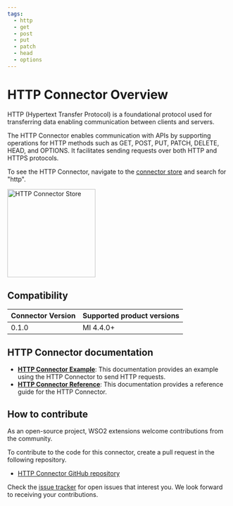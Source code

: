 ```yaml
---
tags:
  - http
  - get
  - post
  - put
  - patch
  - head
  - options
---
```


# HTTP Connector Overview

HTTP (Hypertext Transfer Protocol) is a foundational protocol used for transferring data enabling communication between clients and servers.

The HTTP Connector enables communication with APIs by supporting operations for HTTP methods such as GET, POST, PUT, PATCH, DELETE, HEAD, and OPTIONS. It facilitates sending requests over both HTTP and HTTPS protocols.

To see the HTTP Connector, navigate to the [connector store](https://store.wso2.com) and search for "http".

<img src="{{base_path}}/assets/img/integrate/connectors/http-store.png" title="HTTP Connector Store" width="200" alt="HTTP Connector Store"/>

## Compatibility

| Connector Version | Supported product versions |
|-------------------|----------------------------|
| 0.1.0             | MI 4.4.0+                  |

## HTTP Connector documentation

* **[HTTP Connector Example]({{base_path}}/reference/connectors/http-connector/http-connector-example/)**: This documentation provides an example using the HTTP Connector to send HTTP requests.
* **[HTTP Connector Reference]({{base_path}}/reference/connectors/http-connector/http-connector-configuration/)**: This documentation provides a reference guide for the HTTP Connector.
## How to contribute

As an open-source project, WSO2 extensions welcome contributions from the community.

To contribute to the code for this connector, create a pull request in the following repository.

* [HTTP Connector GitHub repository](https://github.com/wso2-extensions/mi-connector-http)

Check the [issue tracker](https://github.com/wso2/micro-integrator/issues) for open issues that interest you. We look forward to receiving your contributions.
